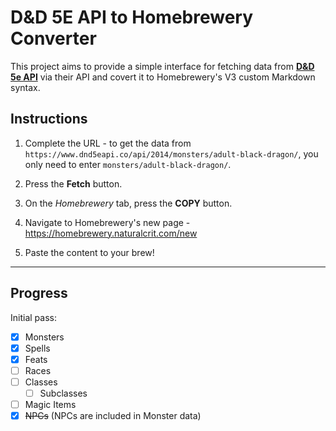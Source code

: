 # D&D 5E API to Homebrewery Converter

This project aims to provide a simple interface for fetching data from [**D&D 5e API**](https://www.dnd5eapi.co) via their API and covert it to Homebrewery's V3 custom Markdown syntax.

## Instructions

1. Complete the URL - to get the data from `https://www.dnd5eapi.co/api/2014/monsters/adult-black-dragon/`, you only need to enter `monsters/adult-black-dragon/`.

2. Press the **Fetch** button.

3. On the *Homebrewery* tab, press the **COPY** button.

4. Navigate to Homebrewery's new page - https://homebrewery.naturalcrit.com/new

5. Paste the content to your brew!

---

## Progress

Initial pass:
- [x] Monsters
- [x] Spells
- [x] Feats
- [ ] Races
- [ ] Classes
	- [ ] Subclasses
- [ ] Magic Items
- [x] ~~NPCs~~ (NPCs are included in Monster data)
